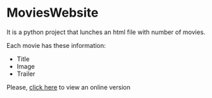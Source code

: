 # MoviesWebsite

It is a python project that lunches an html file with number of movies. 

Each movie has these information:
* Title
* Image
* Trailer

Please, [click here](https://elhammj.github.io/MoviesWebsite/) to view an online version

